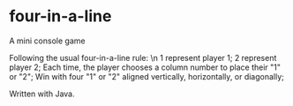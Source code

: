 # four-in-a-line
A mini console game

Following the usual four-in-a-line rule: \n
  1 represent player 1;
  2 represent player 2;
  Each time, the player chooses a column number to place their "1" or "2";
  Win with four "1" or "2" aligned vertically, horizontally, or diagonally;

Written with Java.
